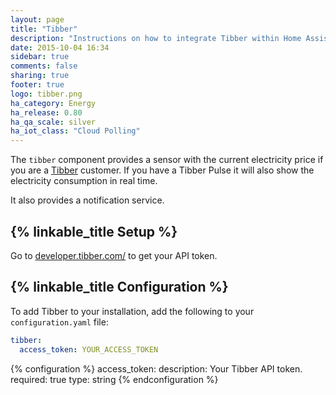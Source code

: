 ```yaml
---
layout: page
title: "Tibber"
description: "Instructions on how to integrate Tibber within Home Assistant."
date: 2015-10-04 16:34
sidebar: true
comments: false
sharing: true
footer: true
logo: tibber.png
ha_category: Energy
ha_release: 0.80
ha_qa_scale: silver
ha_iot_class: "Cloud Polling"
---
```



The `tibber` component provides a sensor with the current electricity price if you are a [Tibber](https://tibber.com/) customer.
If you have a Tibber Pulse it will also show the electricity consumption in real time.

It also provides a notification service.

## {% linkable_title Setup %}

Go to [developer.tibber.com/](https://developer.tibber.com/) to get your API token.

## {% linkable_title Configuration %}

To add Tibber to your installation, add the following to your `configuration.yaml` file:

```yaml
tibber:
  access_token: YOUR_ACCESS_TOKEN
```

{% configuration %}
  access_token:
    description: Your Tibber API token.
    required: true
    type: string
{% endconfiguration %}
